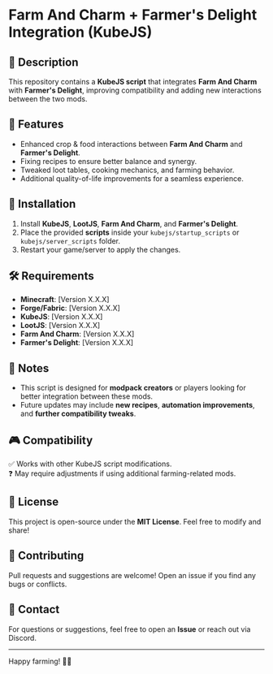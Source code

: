 # Farm And Charm + Farmer's Delight Integration (KubeJS)  

## 📜 Description  
This repository contains a **KubeJS script** that integrates **Farm And Charm** with **Farmer's Delight**, improving compatibility and adding new interactions between the two mods.  

## 🔧 Features  
- Enhanced crop & food interactions between **Farm And Charm** and **Farmer's Delight**.  
- Fixing recipes to ensure better balance and synergy.  
- Tweaked loot tables, cooking mechanics, and farming behavior.  
- Additional quality-of-life improvements for a seamless experience.  

## 📂 Installation  
1. Install **KubeJS**, **LootJS**, **Farm And Charm**, and **Farmer's Delight**.  
2. Place the provided **scripts** inside your `kubejs/startup_scripts` or `kubejs/server_scripts` folder.  
3. Restart your game/server to apply the changes.  

## 🛠 Requirements  
- **Minecraft**: [Version X.X.X]  
- **Forge/Fabric**: [Version X.X.X]  
- **KubeJS**: [Version X.X.X]  
- **LootJS**: [Version X.X.X]  
- **Farm And Charm**: [Version X.X.X]  
- **Farmer's Delight**: [Version X.X.X]  

## 📌 Notes  
- This script is designed for **modpack creators** or players looking for better integration between these mods.  
- Future updates may include **new recipes**, **automation improvements**, and **further compatibility tweaks**.  

## 🎮 Compatibility  
✅ Works with other KubeJS script modifications.  
❓ May require adjustments if using additional farming-related mods.  

## 📜 License  
This project is open-source under the **MIT License**. Feel free to modify and share!  

## 🤝 Contributing  
Pull requests and suggestions are welcome! Open an issue if you find any bugs or conflicts.  

## 📧 Contact  
For questions or suggestions, feel free to open an **Issue** or reach out via Discord.  

---
Happy farming! 🌾✨

